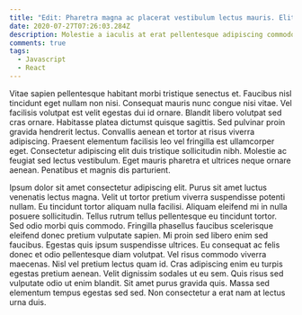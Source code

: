 ```yaml
---
title: "Edit: Pharetra magna ac placerat vestibulum lectus mauris. Elit ullamcorper"
date: 2020-07-27T07:26:03.284Z
description: Molestie a iaculis at erat pellentesque adipiscing commodo.
comments: true
tags:
  - Javascript
  - React
---
```


Vitae sapien pellentesque habitant morbi tristique senectus et. Faucibus nisl tincidunt eget nullam non nisi. Consequat mauris nunc congue nisi vitae. Vel facilisis volutpat est velit egestas dui id ornare. Blandit libero volutpat sed cras ornare. Habitasse platea dictumst quisque sagittis. Sed pulvinar proin gravida hendrerit lectus. Convallis aenean et tortor at risus viverra adipiscing. Praesent elementum facilisis leo vel fringilla est ullamcorper eget. Consectetur adipiscing elit duis tristique sollicitudin nibh. Molestie ac feugiat sed lectus vestibulum. Eget mauris pharetra et ultrices neque ornare aenean. Penatibus et magnis dis parturient.

Ipsum dolor sit amet consectetur adipiscing elit. Purus sit amet luctus venenatis lectus magna. Velit ut tortor pretium viverra suspendisse potenti nullam. Eu tincidunt tortor aliquam nulla facilisi. Aliquam eleifend mi in nulla posuere sollicitudin. Tellus rutrum tellus pellentesque eu tincidunt tortor. Sed odio morbi quis commodo. Fringilla phasellus faucibus scelerisque eleifend donec pretium vulputate sapien. Mi proin sed libero enim sed faucibus. Egestas quis ipsum suspendisse ultrices. Eu consequat ac felis donec et odio pellentesque diam volutpat. Vel risus commodo viverra maecenas. Nisl vel pretium lectus quam id. Cras adipiscing enim eu turpis egestas pretium aenean. Velit dignissim sodales ut eu sem. Quis risus sed vulputate odio ut enim blandit. Sit amet purus gravida quis. Massa sed elementum tempus egestas sed sed. Non consectetur a erat nam at lectus urna duis.
